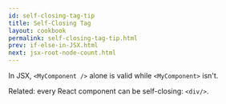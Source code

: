 ```yaml
---
id: self-closing-tag-tip
title: Self-Closing Tag
layout: cookbook
permalink: self-closing-tag-tip.html
prev: if-else-in-JSX.html
next: jsx-root-node-count.html
---
```


In JSX, `<MyComponent />` alone is valid while `<MyComponent>` isn't.

Related: every React component can be self-closing: `<div/>`.
